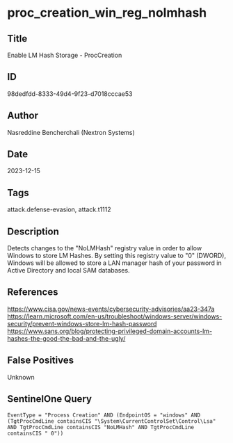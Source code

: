 # proc_creation_win_reg_nolmhash

## Title
Enable LM Hash Storage - ProcCreation

## ID
98dedfdd-8333-49d4-9f23-d7018cccae53

## Author
Nasreddine Bencherchali (Nextron Systems)

## Date
2023-12-15

## Tags
attack.defense-evasion, attack.t1112

## Description
Detects changes to the "NoLMHash" registry value in order to allow Windows to store LM Hashes.
By setting this registry value to "0" (DWORD), Windows will be allowed to store a LAN manager hash of your password in Active Directory and local SAM databases.


## References
https://www.cisa.gov/news-events/cybersecurity-advisories/aa23-347a
https://learn.microsoft.com/en-us/troubleshoot/windows-server/windows-security/prevent-windows-store-lm-hash-password
https://www.sans.org/blog/protecting-privileged-domain-accounts-lm-hashes-the-good-the-bad-and-the-ugly/

## False Positives
Unknown

## SentinelOne Query
```
EventType = "Process Creation" AND (EndpointOS = "windows" AND (TgtProcCmdLine containsCIS "\System\CurrentControlSet\Control\Lsa" AND TgtProcCmdLine containsCIS "NoLMHash" AND TgtProcCmdLine containsCIS " 0"))

```